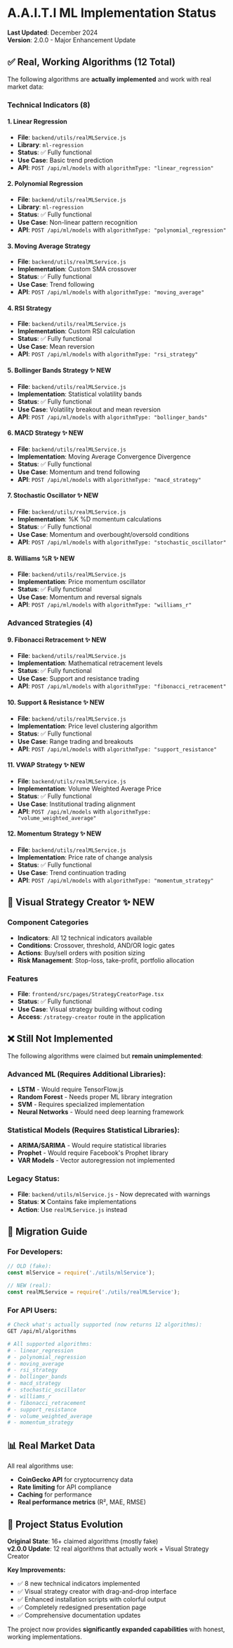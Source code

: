 # A.A.I.T.I ML Implementation Status

**Last Updated**: December 2024  
**Version**: 2.0.0 - Major Enhancement Update

## ✅ **Real, Working Algorithms (12 Total)**

The following algorithms are **actually implemented** and work with real market data:

### Technical Indicators (8)

#### 1. Linear Regression
- **File**: `backend/utils/realMLService.js`
- **Library**: `ml-regression`
- **Status**: ✅ Fully functional
- **Use Case**: Basic trend prediction
- **API**: `POST /api/ml/models` with `algorithmType: "linear_regression"`

#### 2. Polynomial Regression  
- **File**: `backend/utils/realMLService.js`
- **Library**: `ml-regression`
- **Status**: ✅ Fully functional
- **Use Case**: Non-linear pattern recognition
- **API**: `POST /api/ml/models` with `algorithmType: "polynomial_regression"`

#### 3. Moving Average Strategy
- **File**: `backend/utils/realMLService.js`
- **Implementation**: Custom SMA crossover
- **Status**: ✅ Fully functional
- **Use Case**: Trend following
- **API**: `POST /api/ml/models` with `algorithmType: "moving_average"`

#### 4. RSI Strategy
- **File**: `backend/utils/realMLService.js`
- **Implementation**: Custom RSI calculation
- **Status**: ✅ Fully functional
- **Use Case**: Mean reversion
- **API**: `POST /api/ml/models` with `algorithmType: "rsi_strategy"`

#### 5. Bollinger Bands Strategy ✨ NEW
- **File**: `backend/utils/realMLService.js`
- **Implementation**: Statistical volatility bands
- **Status**: ✅ Fully functional
- **Use Case**: Volatility breakout and mean reversion
- **API**: `POST /api/ml/models` with `algorithmType: "bollinger_bands"`

#### 6. MACD Strategy ✨ NEW
- **File**: `backend/utils/realMLService.js`
- **Implementation**: Moving Average Convergence Divergence
- **Status**: ✅ Fully functional
- **Use Case**: Momentum and trend following
- **API**: `POST /api/ml/models` with `algorithmType: "macd_strategy"`

#### 7. Stochastic Oscillator ✨ NEW
- **File**: `backend/utils/realMLService.js`
- **Implementation**: %K %D momentum calculations
- **Status**: ✅ Fully functional
- **Use Case**: Momentum and overbought/oversold conditions
- **API**: `POST /api/ml/models` with `algorithmType: "stochastic_oscillator"`

#### 8. Williams %R ✨ NEW
- **File**: `backend/utils/realMLService.js`
- **Implementation**: Price momentum oscillator
- **Status**: ✅ Fully functional
- **Use Case**: Momentum and reversal signals
- **API**: `POST /api/ml/models` with `algorithmType: "williams_r"`

### Advanced Strategies (4)

#### 9. Fibonacci Retracement ✨ NEW
- **File**: `backend/utils/realMLService.js`
- **Implementation**: Mathematical retracement levels
- **Status**: ✅ Fully functional
- **Use Case**: Support and resistance trading
- **API**: `POST /api/ml/models` with `algorithmType: "fibonacci_retracement"`

#### 10. Support & Resistance ✨ NEW
- **File**: `backend/utils/realMLService.js`
- **Implementation**: Price level clustering algorithm
- **Status**: ✅ Fully functional
- **Use Case**: Range trading and breakouts
- **API**: `POST /api/ml/models` with `algorithmType: "support_resistance"`

#### 11. VWAP Strategy ✨ NEW
- **File**: `backend/utils/realMLService.js`
- **Implementation**: Volume Weighted Average Price
- **Status**: ✅ Fully functional
- **Use Case**: Institutional trading alignment
- **API**: `POST /api/ml/models` with `algorithmType: "volume_weighted_average"`

#### 12. Momentum Strategy ✨ NEW
- **File**: `backend/utils/realMLService.js`
- **Implementation**: Price rate of change analysis
- **Status**: ✅ Fully functional
- **Use Case**: Trend continuation trading
- **API**: `POST /api/ml/models` with `algorithmType: "momentum_strategy"`

## 🎯 **Visual Strategy Creator** ✨ NEW

### Component Categories
- **Indicators**: All 12 technical indicators available
- **Conditions**: Crossover, threshold, AND/OR logic gates
- **Actions**: Buy/sell orders with position sizing
- **Risk Management**: Stop-loss, take-profit, portfolio allocation

### Features
- **File**: `frontend/src/pages/StrategyCreatorPage.tsx`
- **Status**: ✅ Fully functional
- **Use Case**: Visual strategy building without coding
- **Access**: `/strategy-creator` route in the application

## ❌ **Still Not Implemented**

The following algorithms were claimed but **remain unimplemented**:

### Advanced ML (Requires Additional Libraries):
- **LSTM** - Would require TensorFlow.js
- **Random Forest** - Needs proper ML library integration
- **SVM** - Requires specialized implementation 
- **Neural Networks** - Would need deep learning framework

### Statistical Models (Requires Statistical Libraries):
- **ARIMA/SARIMA** - Would require statistical libraries
- **Prophet** - Would require Facebook's Prophet library
- **VAR Models** - Vector autoregression not implemented

### Legacy Status:
- **File**: `backend/utils/mlService.js` - Now deprecated with warnings
- **Status**: ❌ Contains fake implementations
- **Action**: Use `realMLService.js` instead

## 🔄 **Migration Guide**

### For Developers:
```javascript
// OLD (fake):
const mlService = require('./utils/mlService');

// NEW (real):
const realMLService = require('./utils/realMLService');
```

### For API Users:
```bash
# Check what's actually supported (now returns 12 algorithms):
GET /api/ml/algorithms

# All supported algorithms:
# - linear_regression
# - polynomial_regression  
# - moving_average
# - rsi_strategy
# - bollinger_bands
# - macd_strategy
# - stochastic_oscillator
# - williams_r
# - fibonacci_retracement
# - support_resistance
# - volume_weighted_average
# - momentum_strategy
```

## 📊 **Real Market Data**

All real algorithms use:
- **CoinGecko API** for cryptocurrency data
- **Rate limiting** for API compliance
- **Caching** for performance
- **Real performance metrics** (R², MAE, RMSE)

## 🎯 **Project Status Evolution**

**Original State**: 16+ claimed algorithms (mostly fake)  
**v2.0.0 Update**: 12 real algorithms that actually work + Visual Strategy Creator

**Key Improvements:**
- ✅ 8 new technical indicators implemented
- ✅ Visual strategy creator with drag-and-drop interface
- ✅ Enhanced installation scripts with colorful output
- ✅ Completely redesigned presentation page
- ✅ Comprehensive documentation updates

The project now provides **significantly expanded capabilities** with honest, working implementations.